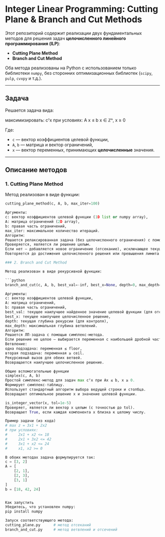 # Integer Linear Programming: Cutting Plane & Branch and Cut Methods

Этот репозиторий содержит реализации двух фундаментальных методов для решения задач **целочисленного линейного программирования (ILP)**:

- **Cutting Plane Method**
- **Branch and Cut Method**

Оба метода реализованы на Python с использованием только библиотеки `numpy`, без сторонних оптимизационных библиотек (`scipy`, `pulp`, `cvxpy` и т.д.).

---

## Задача

Решается задача вида:


максимизировать: cᵀx
при условиях: A x ≤ b
x ∈ ℤⁿ, x ≥ 0

Где:
- `c` — вектор коэффициентов целевой функции,
- `A`, `b` — матрица и вектор ограничений,
- `x` — вектор переменных, принимающих **целочисленные** значения.

---

## Описание методов

### 1. Cutting Plane Method

Метод реализован в виде функции:

```python
cutting_plane_method(c, A, b, max_iter=100)

Аргументы:
c: вектор коэффициентов целевой функции (1D list or numpy array),
A: матрица ограничений (2D array),
b: правая часть ограничений,
max_iter: максимальное количество итераций.
Алгоритм:
Решается релаксированная задача (без целочисленного ограничения) с помощью симплекс-метода.
Проверяется, является ли решение целым.
Если нет — добавляется новое ограничение (отсекание), исключающее текущее дробное решение.
Повторяется до достижения целочисленного решения или превышения лимита итераций.

### 2. Branch and Cut Method

Метод реализован в виде рекурсивной функции:

```python
branch_and_cut(c, A, b, best_val=-inf, best_x=None, depth=0, max_depth=20)

Аргументы:
c: вектор коэффициентов целевой функции,
A: матрица ограничений,
b: правая часть ограничений,
best_val: текущее наилучшее найденное значение целевой функции (для отсечения ветвей),
best_x: текущее наилучшее целочисленное решение,
depth: текущая глубина рекурсии (для контроля),
max_depth: максимальная глубина ветвлений.
Алгоритм:
Решается ЛП-задача с помощью симплекс-метода.
Если решение не целое — выбирается переменная с наибольшей дробной частью.
Ветвление:
одна подзадача: переменная ≤ floor,
вторая подзадача: переменная ≥ ceil.
Рекурсивный вызов для обеих ветвей.
Возвращается наилучшее целочисленное решение.

Общие вспомогательные функции
simplex(c, A, b)
Простой симплекс-метод для задач max cᵀx при Ax ≤ b, x ≥ 0.
Формирует симплекс-таблицу.
Использует стандартный алгоритм выбора ведущей строки и столбца.
Возвращает оптимальное решение x и значение целевой функции.

is_integer_vector(x, tol=1e-5)
Проверяет, является ли вектор x целым (с точностью до tol).
Возвращает True, если каждая компонента x близка к целому числу.

Пример задачи (из кода)
# max z = 3x1 + 2x2
# при условиях:
#     2x1 + x2 <= 18
#     2x1 + 3x2 <= 42
#     3x1 + x2 <= 24
#     x1, x2 >= 0

В обоих методах задача формулируется так:
c = [3, 2]
A = [
    [2, 1],
    [2, 3],
    [3, 1]
]
b = [18, 42, 24]


Как запустить
Убедитесь, что установлен numpy:
pip install numpy

Запуск соответствующего метода:
cutting_plane.py      # метод отсеканий
branch_and_cut.py     # метод ветвлений и отсечений
